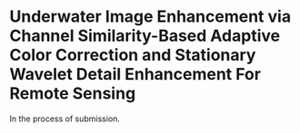 # Underwater Image Enhancement via Channel Similarity-Based Adaptive Color Correction and Stationary Wavelet Detail Enhancement For Remote Sensing

In the process of submission.
